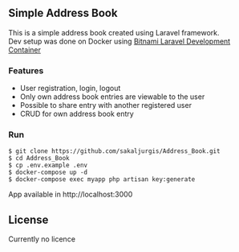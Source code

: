 ## Simple Address Book

This is a simple address book created using Laravel framework.  
Dev setup was done on Docker using [Bitnami Laravel Development Container](https://hub.docker.com/r/bitnami/laravel/)

### Features

- User registration, login, logout
- Only own address book entries are viewable to the user
- Possible to share entry with another registered user
- CRUD for own address book entry


### Run

````
$ git clone https://github.com/sakaljurgis/Address_Book.git
$ cd Address_Book
$ cp .env.example .env
$ docker-compose up -d
$ docker-compose exec myapp php artisan key:generate
````
App available in http://localhost:3000 

## License

Currently no licence
